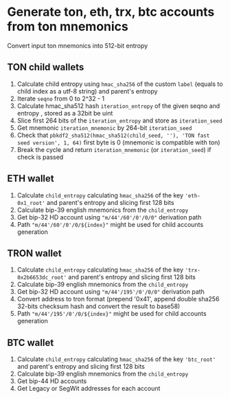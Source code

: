 # Generate ton, eth, trx, btc accounts from ton mnemonics
Convert input ton mnemonics into 512-bit entropy

## TON child wallets
1. Calculate child entropy using `hmac_sha256` of the custom `label` (equals to child index as a utf-8 string) and parent's entropy
2. Iterate `seqno` from 0 to 2^32 - 1
3. Calculate hmac_sha512 hash `iteration_entropy` of the given seqno and entropy , stored as a 32bit be uint
4. Slice first 264 bits of the `iteration_entropy` and store as `iteration_seed`
5. Get mnemonic `iteration_mnemonic` by 264-bit `iteration_seed`
6. Check that `pbkdf2_sha512(hmac_sha512(child_seed, ''), 'TON fast seed version', 1, 64)` first byte is 0 (mnemonic is compatible with ton)
7. Break the cycle and return `iteration_mnemonic` (or `iteration_seed`) if check is passed

## ETH wallet
1. Calculate `child_entropy` calculating `hmac_sha256` of the key `'eth-0x1_root'` and parent's entropy and slicing first 128 bits
2. Calculate bip-39 english mnemonics from the `child_entropy`
3. Get bip-32 HD account using `"m/44'/60'/0'/0/0"` derivation path
4. Path `"m/44'/60'/0'/0/${index}"` might be used for child accounts generation

## TRON wallet
1. Calculate `child_entropy` calculating `hmac_sha256` of the key `'trx-0x2b6653dc_root'` and parent's entropy and slicing first 128 bits
2. Calculate bip-39 english mnemonics from the `child_entropy`
3. Get bip-32 HD account using `"m/44'/195'/0'/0/0"` derivation path
4. Convert address to tron format (prepend '0x41', append double sha256 32-bits checksum hash and convert the result to base58)
5. Path `"m/44'/195'/0'/0/${index}"` might be used for child accounts generation

## BTC wallet
1. Calculate `child_entropy` calculating `hmac_sha256` of the key `'btc_root'` and parent's entropy and slicing first 128 bits
2. Calculate bip-39 english mnemonics from the `child_entropy`
3. Get bip-44 HD accounts
4. Get Legacy or SegWit addresses for each account 
